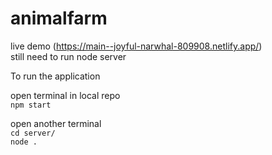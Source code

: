# animalfarm
live demo (https://main--joyful-narwhal-809908.netlify.app/)<br>
still need to run node server

To run the application
 
 open terminal in local repo 
 <br> `npm start`
 
 open another terminal <br>
 `cd server/`
 <br> 
`node .`
